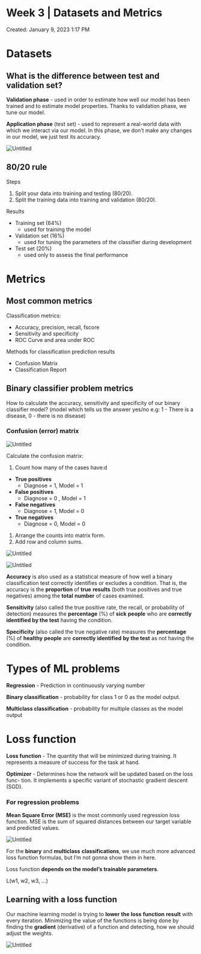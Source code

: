 # Week 3 | Datasets and Metrics

Created: January 9, 2023 1:17 PM

# Datasets

## What is the difference between test and validation set?

**Validation phase** - used in order to estimate how well our model has been trained and to estimate model properties. Thanks to validation phase, we tune our model.

**Application phase** (test set) - used to represent a real-world data with which we interact via our model. In this phase, we don’t make any changes in our model, we just test its accuracy.

![Untitled](Week%203%20Datasets%20and%20Metrics%20960a8084e432418e8e7287ff1cf9e7ca/Untitled.png)

## 80/20 rule

Steps

1. Split your data into training and testing (80/20).
2. Split the training data into training and validation (80/20).

Results

- Training set (64%)
    - used for training the model
- Validation set (16%)
    - used for tuning the parameters of the classifier during development
- Test set (20%)
    - used only to assess the final performance

# Metrics

## Most common metrics

Classification metrics:

- Accuracy, precision, recall, fscore
- Sensitivity and specificity
- ROC Curve and area under ROC

Methods for classification prediction results

- Confusion Matrix
- Classification Report

## Binary classifier problem metrics

How to calculate the accuracy, sensitivity and specificity of our binary classifier model? (model which tells us the answer yes/no e.g: 1 - There is a disease, 0 - there is no disease)

### Confusion (error) matrix

![Untitled](Week%203%20Datasets%20and%20Metrics%20960a8084e432418e8e7287ff1cf9e7ca/Untitled%201.png)

Calculate the confusion matrix:

1. Count how many of the cases have:d
- **True positives**
    - Diagnose = 1, Model = 1
- **False positives**
    - Diagnose = 0 , Model = 1
- **False negatives**
    - Diagnose = 1, Model = 0
- **True negatives**
    - Diagnose = 0, Model = 0

1. Arrange the counts into matrix form.
2. Add row and column sums.

![Untitled](Week%203%20Datasets%20and%20Metrics%20960a8084e432418e8e7287ff1cf9e7ca/Untitled%202.png)

![Untitled](Week%203%20Datasets%20and%20Metrics%20960a8084e432418e8e7287ff1cf9e7ca/Untitled%203.png)

**Accuracy** is also used as a statistical measure of how well a binary classification test correctly identifies or excludes a condition. That is, the accuracy is the **proportion** of **true** **results** (both true positives and true negatives) among the **total** **number** of cases examined.

**Sensitivity** (also called the true positive rate, the recall, or probability of detection)
measures the **percentage** (%) of **sick** **people** who are **correctly identified by the test** having
the condition.

**Specificity** (also called the true negative rate) measures the **percentage** (%) of **healthy**
**people**  are **correctly identified** **by the test** as not having the condition.

# Types of ML problems

**********************Regression********************** - Prediction in continuously varying number

******************************************Binary classification****************************************** - probability for class 1 or 0 as the model output.

**************************************************Multiclass classification************************************************** - probability for multiple classes as the model output

# Loss function

****************************Loss function**************************** - The quantity that will be minimized during training. It represents a measure of success for the task at hand.

********************Optimizer******************** - Determines how the network will be updated based on the loss func- tion. It implements a specific variant of stochastic gradient descent (SGD).

### For regression problems

**Mean Square Error (MSE)** is the most commonly used regression loss function. MSE is the sum of squared distances between our target variable and predicted values.

![Untitled](Week%203%20Datasets%20and%20Metrics%20960a8084e432418e8e7287ff1cf9e7ca/Untitled%204.png)

For the **binary** and **multiclass** **classifications**, we use much more advanced loss function formulas, but I’m not gonna show them in here.

Loss function **depends on the model’s trainable parameters**. 

L(w1, w2, w3, …)

## Learning with a loss function

Our machine learning model is trying to **lower** **the** **loss** **function** **result** with every iteration. Minimizing the value of the functions is being done by finding the **gradient** (derivative) of a function and detecting, how we should adjust the weights.

![Untitled](Week%203%20Datasets%20and%20Metrics%20960a8084e432418e8e7287ff1cf9e7ca/Untitled%205.png)